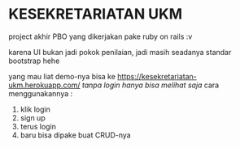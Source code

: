 # KESEKRETARIATAN UKM

project akhir PBO yang dikerjakan pake ruby on rails :v

karena UI bukan jadi pokok penilaian, jadi masih seadanya standar bootstrap hehe

yang mau liat demo-nya bisa ke https://kesekretariatan-ukm.herokuapp.com/
*tanpa login hanya bisa melihat saja*
cara menggunakannya :
1. klik login
2. sign up
3. terus login
4. baru bisa dipake buat CRUD-nya
